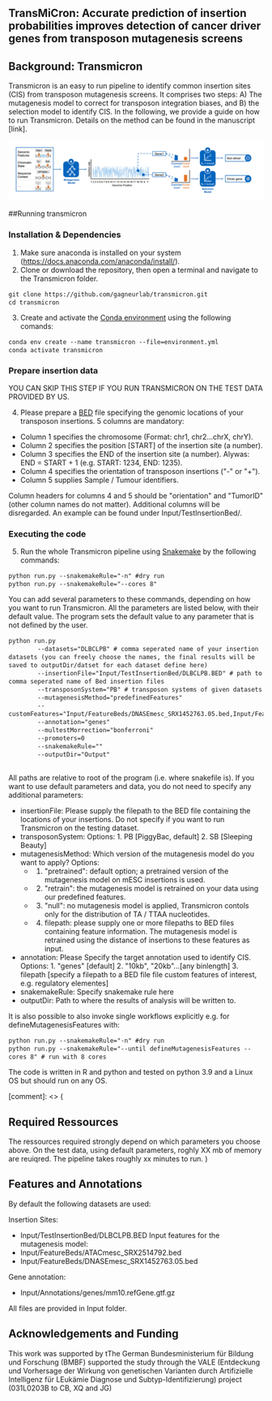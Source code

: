 ## TransMiCron: Accurate prediction of insertion probabilities improves detection of cancer driver genes from transposon mutagenesis screens

## Background: Transmicron
Transmicron is an easy to run pipeline to identify common insertion sites (CIS) from transposon mutagenesis screens. It comprises two steps: A) The mutagenesis model to correct for transposon integration biases, and B) the selection model to identify CIS. In the following, we provide a guide on how to run Transmicron. Details on the method can be found in the manuscript [link]. 

![Overview of the Transmicron method](transmicron_method.png)

##Running transmicron

### Installation & Dependencies
1. Make sure anaconda is installed on your system (https://docs.anaconda.com/anaconda/install/).
2. Clone or download the repository, then open a terminal and navigate to the Transmicron folder.
```
git clone https://github.com/gagneurlab/transmicron.git
cd transmicron
```
3. Create and activate the [Conda environment](environment.yml) using the following comands:

```
conda env create --name transmicron --file=environment.yml
conda activate transmicron
```

### Prepare insertion data
YOU CAN SKIP THIS STEP IF YOU RUN TRANSMICRON ON THE TEST DATA PROVIDED BY US.

4. Please prepare a [BED](https://www.genomatix.de/online_help/help_regionminer/bedformat_help.html) file specifying the genomic locations of your transposon insertions. 5 columns are mandatory:
* Column 1 specifies the chromosome (Format: chr1, chr2...chrX, chrY).
* Column 2 specifies the position [START] of the insertion site (a number).
* Column 3 specifies the END of the insertion site (a number). Alywas: END = START + 1  (e.g. START: 1234, END: 1235).
* Column 4 specifies the orientation of transposon insertions ("-" or "+").
* Column 5 supplies Sample / Tumour identifiers.

Column headers for columns 4 and 5 should be "orientation" and "TumorID" (other column names do not matter). Additional columns will be disregarded. An example can be found under Input/TestInsertionBed/. 

### Executing the code
5. Run the whole Transmicron pipeline using [Snakemake](https://snakemake.readthedocs.io/en/stable/)  by the following commands:
```
python run.py --snakemakeRule="-n" #dry run
python run.py --snakemakeRule="--cores 8"
```

You can add several parameters to these commands, depending on how you want to run Transmicron. All the parameters are listed below, with their default value. The program sets the default value to any parameter that is not defined by the user.
```
python run.py 
		--datasets="DLBCLPB" # comma seperated name of your insertion datasets (you can freely choose the names, the final results will be saved to outputDir/datset for each dataset define here)
		--insertionFile="Input/TestInsertionBed/DLBCLPB.BED" # path to comma seperated name of Bed insertion files
		--transposonSystem="PB" # transposon systems of given datasets
		--mutagenesisMethod="predefinedFeatures"
		--customFeatures="Input/FeatureBeds/DNASEmesc_SRX1452763.05.bed,Input/FeatureBeds/DNASEmesc_SRX1452763.05.bed"
		--annotation="genes"
		--multestMorrection="bonferroni"
		--promoters=0
		--snakemakeRule=""
		--outputDir="Output"
				
```
All paths are relative to root of the program (i.e. where snakefile is). If you want to use default parameters and data, you do not need to specify any additional parameters:
* insertionFile: Please supply the filepath to the BED file containing the locations of your insertions. Do not specify if you want to run Transmicron on the testing dataset.
* transposonSystem: Options: 1. PB [PiggyBac, default] 2. SB [Sleeping Beauty]
* mutagenesisMethod: Which version of the mutagenesis model do you want to apply? Options:
  * 1. "pretrained": default option; a pretrained version of the mutagenesis model on mESC insertions is used.
  * 2. "retrain": the mutagenesis model is retrained on your data using our predefined features.
  * 3. "null": no mutagenesis model is applied, Transmicron contols only for the distribution of TA / TTAA nucleotides.
  * 4. filepath: please supply one or more filepaths to BED files containing feature information. The mutagenesis model is retrained using the distance of insertions to these features as input.
* annotation: Please Specify the target annotation used to identify CIS. Options: 1. "genes" [default] 2. "10kb", "20kb"...[any binlength] 3. filepath [specify a filepath to a BED file file custom features of interest, e.g. regulatory elementes]
* snakemakeRule: Specify snakemake rule here
* outputDir: Path to where the results of analysis will be written to. 


It is also possible to also invoke single workflows explicitly e.g. for defineMutagenesisFeatures with:
```
python run.py --snakemakeRule="-n" #dry run
python run.py --snakemakeRule="--until defineMutagenesisFeatures --cores 8" # run with 8 cores
```

The code is written in R and python and tested on python 3.9 and a Linux OS but should run on any OS. 


[comment]: <> (
## Required Ressources
The ressources required strongly depend on which parameters you choose above. On the test data, using default parameters, roghly XX mb of memory are reuiqred. The pipeline takes roughly xx minutes to run. 
)

## Features and Annotations
By default the following datasets are used:

Insertion Sites: 
* Input/TestInsertionBed/DLBCLPB.BED
Input features for the mutagenesis model:
* Input/FeatureBeds/ATACmesc_SRX2514792.bed
* Input/FeatureBeds/DNASEmesc_SRX1452763.05.bed

Gene annotation:
* Input/Annotations/genes/mm10.refGene.gtf.gz 

All files are provided in Input folder.

## Acknowledgements and Funding
This work was supported by tThe German Bundesministerium für Bildung und Forschung (BMBF) supported the study through the VALE (Entdeckung und Vorhersage der Wirkung von genetischen Varianten durch Artifizielle Intelligenz für LEukämie Diagnose und Subtyp-Identifizierung) project (031L0203B to CB, XQ and JG)
